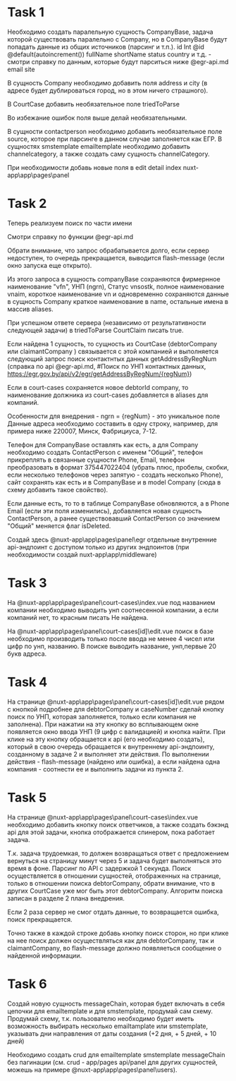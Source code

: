 
# Task 1
Необходимо создать паралельную сущность CompanyBase, задача которой существовать паралельно с Company, но в CompanyBase будут попадать данные из общих источников (парсинг и т.п.).
  id          Int      @id @default(autoincrement())
  fullName
shortName
status
country и т.д. - смотри справку по данным, которые будут парситься ниже @egr-api.md
email
site

В сущность Company необходимо добавить поля
address и city (в адресе будет дублироваться город, но в этом ничего страшного).

В CourtCase добавить необязательное поле triedToParse

Во избежание ошибок поля выше делай необязательными.

В сущности contactperson необходимо добавить необязательное поле source, которое при парсинге в данном случае заполняется как ЕГР.
В сущностях smstemplate emailtemplate необходимо добавить channelcategory, а также создать саму сущность channelСategory.


При необходимости добавь новые поля в edit detail index nuxt-app\app\pages\panel

# Task 2
Теперь реализуем поиск по части имени

Смотри справку по функции @egr-api.md

Обрати внимание, что запрос обрабатывается долго, если сервер недоступен, то очередь прекращается, выводится flash-message (если окно запуска еще открыто).

Из этого запроса в сущность companyBase сохраняются фирмернное наименование "vfn", УНП (ngrn), Статус vnsostk, полное наименование vnaim, короткое наименование vn и одновременно сохраняются данные в сущность Company краткое наименование в name, остальные имена в массив aliases. 

При успешном ответе сервера (независимо  от результативности следующей задачи) в triedToParse CourtClaim писать true.

Если найдена 1 сущность, то сущность из CourtCase (debtorCompany или claimantCompany ) связывается с этой компанией и выполняется следующий запрос поиск контактнтых данных getAddressByRegNum (справка по api @egr-api.md, #Поиск по УНП контактных данных, https://egr.gov.by/api/v2/egr/getAddressByRegNum/{regNum})

Если в court-cases сохраняется новое debtorId company, то наименование должника из court-cases добавляется в aliases для компаний.

Особенности для внедрения - ngrn = {regNum}  - это уникальное поле
Данные адреса необходимо составить в одну строку, например, для примера ниже
220007, Минск, Фабрициуса, 7-12.

Телефон для CompanyBase оставлять как есть, а для Company необходимо создать ContactPerson с именем "Общий", телефон прикреплять в связанные сущности Phone, Email, телефон преобразовать в формат 375447022404 (убрать плюс, пробелы, скобки, если несколько телефонов через запятую - создать несколько Phone), сайт сохранять как есть и в CompanyBase и в model Company (сюда в схему добавить такое свойство).

Если данные есть, то  то в таблице CompanyBase обновляются, а в Phone Email (если эти поля изменились), добавляется новая сущность ContactPerson, а ранее существовавший ContactPerson со значением "Общий" меняется флаг isDeleted.


Создай  здесь @nuxt-app\app\pages\panel\egr отдельные внутренние api-эндпоинт с доступом только из других эндпоинтов (при необходимости создай nuxt-app\app\middleware)

# Task 3
На @nuxt-app\app\pages\panel\court-cases\index.vue под названием компании необходимо выводить унп соотнесенной компании, а если компаний нет, то красным писать Не найдена. 

На @nuxt-app\app\pages\panel\court-cases\[id]\edit.vue поиск в базе необходимо производить только после ввода не менее 4 чисел или цифр по унп, названию. В поиске выводить название, унп,первые 20 букв адреса.

# Task 4
На странице @nuxt-app\app\pages\panel\court-cases\[id]\edit.vue рядом с кнопкой подробнее для debtorCompany и caseNumber  сделай кнопку поиск по УНП, которая заполняется, только если компания не заполнена). При нажатии на эту кнопку во всплывающем окне появляется окно ввода УНП (9 цифр с валидацией) и кнопка найти. При клике на эту кнопку обращается к api (его необходимо создать), который в свою очередь обращается к внутреннему api-эндпоинту, созданному в задаче 2 и выполняет эти действия. По выполнении действия - flash-message (найдено или ошибка), а если найдена одна компания - соотнести ее и выполнить задачи из пункта 2.


# Task 5
На странице @nuxt-app\app\pages\panel\court-cases\index.vue необходимо добавить кнопку поиск ответчиков, а также создать бэкэнд api для этой задачи, кнопка отображается спинером, пока работает задача.

Т.к. задача трудоемкая, то должен возвращаться ответ с предложением вернуться на страницу минут через 5 и задача будет выполняться это время в фоне.
Парсинг по API с задержкой 1 секунда.
Поиск осуществляется в отношении сущностей, отображенных на странице, только в отношении поиска debtorCompany, обрати внимание, что в других CourtCase уже мог быть этот debtorCompany. Алгоритм поиска записан в разделе 2 плана внедрения.

Если 2 раза сервер не смог отдать данные, то возвращается ошибка, поиск прекращается.

Точно также в каждой строке добавь кнопку поиск сторон, но при клике на нее поиск должен осуществляться как для debtorCompany, так и claimantCompany, во flash-message должно появляеться сообщение о найденной информации.


# Task 6
Создай новую сущность messageChain, которая будет включать в себя цепочки для emailtemplate и для smstemplate, продумай сам схему. Продумай схему, т.к. пользователю необходимо будет иметь возможность выбирать несколько emailtamplate или smstemplate, указывать дни направления от даты создания (+2 дня, + 5 дней, + 10 дней)

Необходимо создать crud для emailtemplate smstemplate messageChain без пагинации (см. crud - app/pages api/panel для других сущностей, можешь на примере @nuxt-app\app\pages\panel\users).